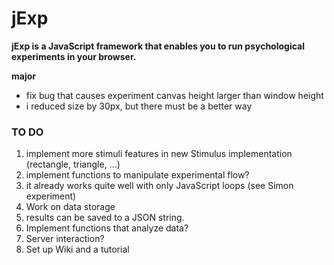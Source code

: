 # jExp

**jExp is a JavaScript framework that enables you to run psychological experiments in your browser.**

**major**
- fix bug that causes experiment canvas height larger than window height
- i reduced size by 30px, but there must be a better way

### TO DO


1. implement more stimuli features in new Stimulus implementation (rectangle, triangle, ...)  
2. implement functions to manipulate experimental flow?
  1. it already works quite well with only JavaScript loops (see Simon experiment)
3. Work on data storage
  1. results can be saved to a JSON string. 
  2. Implement functions that analyze data? 
  3. Server interaction?
4. Set up Wiki and a tutorial
